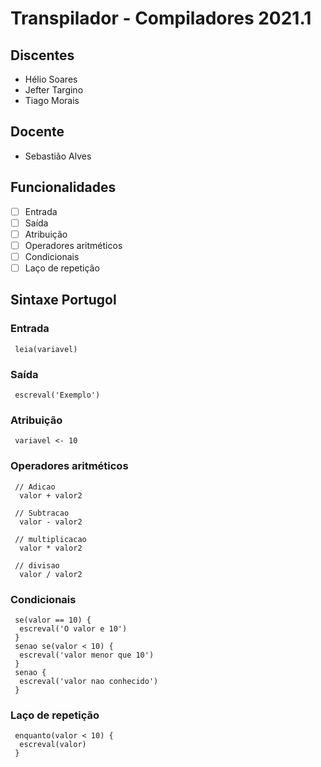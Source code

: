 # Transpilador - Compiladores 2021.1

## Discentes
 - Hélio Soares
 - Jefter Targino
 - Tiago Morais

## Docente
 - Sebastião Alves

## Funcionalidades
 - [ ] Entrada
 - [ ] Saída
 - [ ] Atribuição
 - [ ] Operadores aritméticos
 - [ ] Condicionais
 - [ ] Laço de repetição

## Sintaxe Portugol

 ### Entrada 
  ```
   leia(variavel)
  ```
 ### Saída 
  ```
   escreval('Exemplo')
  ```
 ### Atribuição 
 ```
  variavel <- 10
 ```
 ### Operadores aritméticos 
 ```
  // Adicao
   valor + valor2
   
  // Subtracao
   valor - valor2
  
  // multiplicacao
   valor * valor2
  
  // divisao
   valor / valor2
 ```
 ### Condicionais 
  ```
   se(valor == 10) {
    escreval('O valor e 10')
   }
   senao se(valor < 10) {
    escreval('valor menor que 10')
   }
   senao {
    escreval('valor nao conhecido')
   }
  ```
 ### Laço de repetição 
  ```
   enquanto(valor < 10) {
    escreval(valor)
   }
  ```
